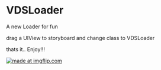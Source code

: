 # VDSLoader
A new Loader for fun


drag a UIView to storyboard and change class to VDSLoader

thats it.. Enjoy!!!


<a href="https://imgflip.com/gif/2ti7nt"><img src="https://i.imgflip.com/2ti7nt.gif" title="made at imgflip.com"/></a>
